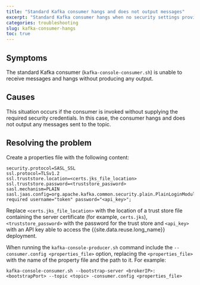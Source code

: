 ```yaml
---
title: "Standard Kafka consumer hangs and does not output messages"
excerpt: "Standard Kafka consumer hangs when no security settings provided."
categories: troubleshooting
slug: kafka-consumer-hangs
toc: true
---
```


## Symptoms

The standard Kafka consumer (`kafka-console-consumer.sh`) is unable to receive messages and hangs without producing any output.

## Causes

This situation occurs if the consumer is invoked without supplying the required security credentials. In this case, the consumer
hangs and does not output any messages sent to the topic.

## Resolving the problem

Create a properties file with the following content:

```
security.protocol=SASL_SSL
ssl.protocol=TLSv1.2
ssl.truststore.location=<certs.jks_file_location>
ssl.truststore.password=<truststore_password>
sasl.mechanism=PLAIN
sasl.jaas.config=org.apache.kafka.common.security.plain.PlainLoginModule required username="token" password="<api_key>";
```

Replace `<certs.jks_file_location>` with the location of a trust store file containing the server certificate (for example, `certs.jks`), `<truststore_password>` with the password for the trust store and `<api_key>` with an API key able to access the {{site.data.reuse.long_name}} deployment.

When running the `kafka-console-producer.sh` command include the `--consumer.config <properties_file>` option, replacing the `<properties_file>` with the name of the property file and the path to it. For example:

```
kafka-console-consumer.sh --bootstrap-server <brokerIP>:<bootstrapPort> --topic <topic> -consumer.config <properties_file>
```
